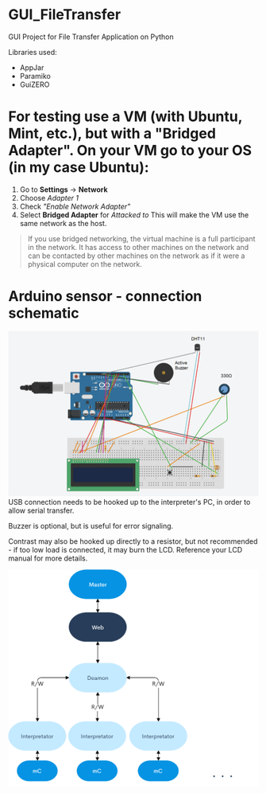 # GUI_FileTransfer

GUI Project for File Transfer Application on Python

Libraries used:
* AppJar
* Paramiko 
* GuiZERO

# For testing use a VM (with Ubuntu, Mint, etc.), but with a "Bridged Adapter". On your VM go to your OS (in my case Ubuntu):
1. Go to **Settings** -> **Network**
2. Choose *Adapter 1*
3. Check *"Enable Network Adapter"*
4. Select **Bridged Adapter** for *Attacked to*
This will make the VM use the same network as the host. 
> If you use bridged networking, the virtual machine is a full participant in the network. It has access to other machines on 
> the network and can be contacted by other machines on the network as if it were a physical computer on the network.

# Arduino sensor - connection schematic
![Connection schematic](docs/project/arduino_schematic.png)
USB connection needs to be hooked up to the interpreter's PC, in order to allow serial transfer.

Buzzer is optional, but is useful for error signaling. 

Contrast may also be hooked up directly to a resistor, but not recommended - if too low load is connected, it may burn the LCD. Reference your LCD manual for more details.

![Data flow](docs/project/Functional%20Flow%20Chart.png)
